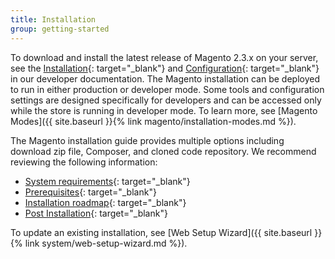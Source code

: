 ```yaml
---
title: Installation
group: getting-started
---
```


To download and install the latest release of Magento 2.3.x on your server, see the [Installation][1]{: target="_blank"} and [Configuration][2]{: target="_blank"} in our developer documentation. The Magento installation can be deployed to run in either production or developer mode. Some tools and configuration settings are designed specifically for developers and can be accessed only while the store is running in developer mode. To learn more, see [Magento Modes]({{ site.baseurl }}{% link magento/installation-modes.md %}).

The Magento installation guide provides multiple options including download zip file, Composer, and cloned code repository. We recommend reviewing the following information:

- [System requirements][3]{: target="_blank"}
- [Prerequisites][4]{: target="_blank"}
- [Installation roadmap][5]{: target="_blank"}
- [Post Installation][6]{: target="_blank"}

To update an existing installation, see [Web Setup Wizard]({{ site.baseurl }}{% link system/web-setup-wizard.md %}).

[1]: http://devdocs.magento.com/guides/v2.3/install-gde/bk-install-guide.html
[2]: https://devdocs.magento.com/guides/v2.3/config-guide/bk-config-guide.html
[3]: https://devdocs.magento.com/guides/v2.3/install-gde/system-requirements.html
[4]: https://devdocs.magento.com/guides/v2.3/install-gde/prereq/prereq-overview.html
[5]: https://devdocs.magento.com/guides/v2.3/install-gde/install-roadmap_web.html
[6]: https://devdocs.magento.com/guides/v2.3/install-gde/install/verify.html
